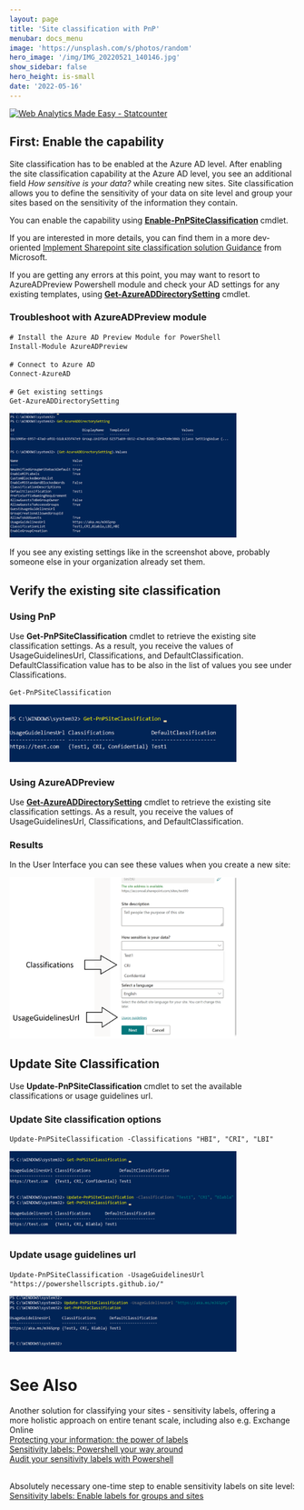 ```yaml
---
layout: page
title: 'Site classification with PnP'
menubar: docs_menu
image: 'https://unsplash.com/s/photos/random'
hero_image: '/img/IMG_20220521_140146.jpg'
show_sidebar: false
hero_height: is-small
date: '2022-05-16'
---
```


<!-- Default Statcounter code for Site classification with
PnP
https://powershellscripts.github.io/articles/en/InformationProtection/Your%20SharePoint%20Onlin
-->
<script type="text/javascript">
var sc_project=12941097; 
var sc_invisible=0; 
var sc_security="a9c90e89"; 
var sc_client_storage="disabled"; 
</script>
<script type="text/javascript"
src="https://www.statcounter.com/counter/counter.js"
async></script>
<noscript><div class="statcounter"><a title="Web Analytics
Made Easy - Statcounter" href="https://statcounter.com/"
target="_blank"><img class="statcounter"
src="https://c.statcounter.com/12941097/0/a9c90e89/1/"
alt="Web Analytics Made Easy - Statcounter"
referrerPolicy="no-referrer-when-downgrade"></a></div></noscript>
<!-- End of Statcounter Code -->


## First: Enable the capability
Site classification has to be enabled at the Azure AD level.
After enabling the site classification capability at the Azure AD level, you see an additional field *How sensitive is your data?* while creating new sites. Site classification allows you to define the sensitivity of your data on site level and group your sites based on the sensitivity of the information they contain.

You can enable the capability using [**Enable-PnPSiteClassification**](https://pnp.github.io/powershell/cmdlets/Enable-PnPSiteClassification.html) cmdlet.

If you are interested in more details, you can find them in a more dev-oriented [Implement Sharepoint site classification solution Guidance](https://docs.microsoft.com/en-us/sharepoint/dev/solution-guidance/implement-a-sharepoint-site-classification-solution) from Microsoft.

If you are getting any errors at this point, you may want to resort to AzureADPreview Powershell module and check your AD settings for any existing templates, using [**Get-AzureADDirectorySetting**](https://docs.microsoft.com/en-us/powershell/module/azuread/get-azureaddirectorysetting?view=azureadps-2.0-preview) cmdlet.

### Troubleshoot with AzureADPreview module
```
# Install the Azure AD Preview Module for PowerShell
Install-Module AzureADPreview

# Connect to Azure AD
Connect-AzureAD

# Get existing settings
Get-AzureADDirectorySetting
```

<img src="/articles/images/classification8.PNG" width="400">


If you see any existing settings like in the screenshot above, probably someone else in your organization already set them.


## Verify the existing site classification

### Using PnP
Use **Get-PnPSiteClassification** cmdlet to retrieve the existing site classification settings. As a result, you receive the values of UsageGuidelinesUrl, Classifications, and DefaultClassification. DefaultClassification value has to be also in the list of values you see under Classifications.

```
Get-PnPSiteClassification
```
<img src="/articles/images/classification3.PNG" width="400">

 
### Using AzureADPreview
Use [**Get-AzureADDirectorySetting**](https://docs.microsoft.com/en-us/powershell/module/azuread/get-azureaddirectorysetting?view=azureadps-2.0-preview) cmdlet to retrieve the existing site classification settings. As a result, you receive the values of UsageGuidelinesUrl, Classifications, and DefaultClassification.



### Results
In the User Interface you can see these values when you create a new site:

 <img src="/articles/images/classification2.PNG" width="400">




## Update Site Classification
Use **Update-PnPSiteClassification** cmdlet to set the available classifications or usage guidelines url.

### Update Site classification options
```
Update-PnPSiteClassification -Classifications "HBI", "CRI", "LBI"
```
 <img src="/articles/images/classification4.PNG" width="400"> 


### Update usage guidelines url
```
Update-PnPSiteClassification -UsageGuidelinesUrl "https://powershellscripts.github.io/"
```
 <img src="/articles/images/classification6.PNG" width="400">



# See Also

Another solution for classifying your sites - sensitivity labels, 
offering a more holistic approach on entire tenant scale, including also e.g. Exchange Online <br/>
[Protecting your information: the power of labels](https://social.technet.microsoft.com/wiki/contents/articles/54468.protecting-your-information-the-power-of-labels.aspx) <br/>
[Sensitivity labels: Powershell your way around](https://social.technet.microsoft.com/wiki/contents/articles/54497.sensitivity-labels-powershell-your-way-around.aspx) <br/>
[Audit your sensitivity labels with Powershell](https://powershellscripts.github.io/articles/en/InformationProtection/Audit%20your%20sensitivity%20labels%20with%20Powershell/)<br/>
<br/>

Absolutely necessary one-time step to enable sensitivity labels on site level:<br/>
[Sensitivity labels: Enable labels for groups and sites](https://social.technet.microsoft.com/wiki/contents/articles/54499.sensitivity-labels-enable-labels-for-groups-and-sites.aspx)



